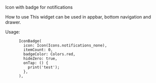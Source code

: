 Icon with badge for notifications

How to use
This widget can be used in appbar, bottom navigation and drawer.

Usage:

          IconBadge(
            icon: Icon(Icons.notifications_none),
            itemCount: 0,
            badgeColor: Colors.red,
            hideZero: true,
            onTap: () {
              print('test');
            },
          ),
